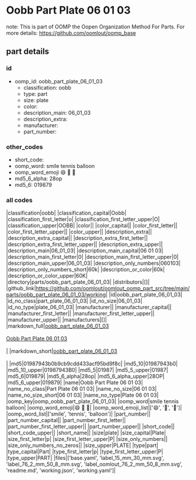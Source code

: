 # Oobb Part Plate 06 01 03  

note: This is part of OOMP the Oopen Organization Method For Parts. For more details: https://github.com/oomlout/oomp_base

##  part details





### id
* oomp_id: oobb_part_plate_06_01_03
  * classification: oobb
  * type: part
  * size: plate
  * color: 
  * description_main: 06_01_03
  * description_extra: 
  * manufacturer: 
  * part_number: 

### other_codes
* short_code: 
* oomp_word: smile tennis balloon
* oomp_word_emoji :smile: :tennis: :balloon:
* md5_6_alpha: 28op
* md5_6: 019879

### all codes 
|classification|oobb|
|classification_capital|Oobb|
|classification_first_letter|o|
|classification_first_letter_upper|O|
|classification_upper|OOBB|
|color||
|color_capital||
|color_first_letter||
|color_first_letter_upper||
|color_upper||
|description_extra||
|description_extra_capital||
|description_extra_first_letter||
|description_extra_first_letter_upper||
|description_extra_upper||
|description_main|06_01_03|
|description_main_capital|06 01 03|
|description_main_first_letter|0|
|description_main_first_letter_upper|0|
|description_main_upper|06_01_03|
|description_only_numbers|060103|
|description_only_numbers_short|60k|
|description_or_color|60k|
|description_or_color_upper|60K|
|directory|parts/oobb_part_plate_06_01_03|
|distributors|[]|
|github_link|https://github.com/oomlout/oomlout_oomp_part_src/tree/main/parts/oobb_part_plate_06_01_03/working|
|id|oobb_part_plate_06_01_03|
|id_no_class|part_plate_06_01_03|
|id_no_size|06_01_03|
|id_no_type|plate_06_01_03|
|manufacturer||
|manufacturer_capital||
|manufacturer_first_letter||
|manufacturer_first_letter_upper||
|manufacturer_upper||
|manufacturers|[]|
|markdown_full|[oobb_part_plate_06_01_03](https://github.com/oomlout/oomlout_oomp_part_src/tree/main/parts/oobb_part_plate_06_01_03/working)<br>[](https://github.com/oomlout/oomlout_oomp_part_src/tree/main/parts/oobb_part_plate_06_01_03/working)<br>[Oobb Part Plate 06 01 03](https://github.com/oomlout/oomlout_oomp_part_src/tree/main/parts/oobb_part_plate_06_01_03/working)<br><br>|
|markdown_short|[oobb_part_plate_06_01_03](https://github.com/oomlout/oomlout_oomp_part_src/tree/main/parts/oobb_part_plate_06_01_03/working)<br><br>|
|md5|01987943b0b9cb9cdd433acf95bd9f8c|
|md5_10|01987943b0|
|md5_10_upper|01987943B0|
|md5_5|01987|
|md5_5_upper|01987|
|md5_6|019879|
|md5_6_alpha|28op|
|md5_6_alpha_upper|28OP|
|md5_6_upper|019879|
|name|Oobb Part Plate 06 01 03|
|name_no_class|Part Plate 06 01 03|
|name_no_size|06 01 03|
|name_no_size_short|06 01 03|
|name_no_type|Plate 06 01 03|
|oomp_key|oomp_oobb_part_plate_06_01_03|
|oomp_word|smile tennis balloon|
|oomp_word_emoji|:smile: :tennis: :balloon:|
|oomp_word_emoji_list|[':smile:', ':tennis:', ':balloon:']|
|oomp_word_list|['smile', 'tennis', 'balloon']|
|part_number||
|part_number_capital||
|part_number_first_letter||
|part_number_first_letter_upper||
|part_number_upper||
|short_code||
|short_code_upper||
|short_name||
|size|plate|
|size_capital|Plate|
|size_first_letter|p|
|size_first_letter_upper|P|
|size_only_numbers||
|size_only_numbers_no_zeros||
|size_upper|PLATE|
|type|part|
|type_capital|Part|
|type_first_letter|p|
|type_first_letter_upper|P|
|type_upper|PART|
|files|['base.yaml', 'label_15_mm_30_mm.svg', 'label_76_2_mm_50_8_mm.svg', 'label_oomlout_76_2_mm_50_8_mm.svg', 'readme.md', 'working.json', 'working.yaml']|
